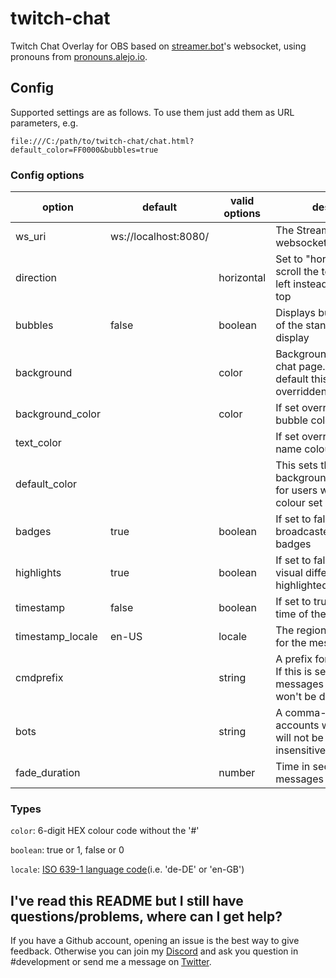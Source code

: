 # twitch-chat

Twitch Chat Overlay for OBS based on [streamer.bot](https://streamer.bot/)'s websocket, using pronouns from [pronouns.alejo.io](https://pronouns.alejo.io/).

## Config

Supported settings are as follows. To use them just add them as URL parameters, e.g.

```
file:///C:/path/to/twitch-chat/chat.html?default_color=FF0000&bubbles=true
```

### Config options

| option           | default              | valid options | description                                                                                    | example                        |
|------------------|----------------------|---------------|------------------------------------------------------------------------------------------------|--------------------------------|
| ws_uri           | ws://localhost:8080/ |               | The Streamer.Bot's local websocket URL                                                         | ws_uri=ws://localhost:8080/    |
| direction        |                      | horizontal    | Set to "horizontal" this will scroll the text from right to left instead of bottom to top      | direction=horizontal           |
| bubbles          | false                | boolean       | Displays bubbles instead of the standard chat log display                                      | bubbles=true                   |
| background       |                      | color         | Background of the whole chat page. Careful: By default this will be overridden by OBS          | background=000000              |
| background_color |                      | color         | If set overrides all chat bubble colours                                                       | background_color=FF0000        |
| text_color       |                      |               | If set overrides all user name colours                                                         | text_color=FF0000              |
| default_color    |                      |               | This sets the default background/bubble colour for users who don't have a colour set           | default_color=FF0000           |
| badges           | true                 | boolean       | If set to false this disable broadcaster/VIP/moderator badges                                  | badges=false                   |
| highlights       | true                 | boolean       | If set to false this disables visual difference for highlighted messages                       | highlights=false               |
| timestamp        | false                | boolean       | If set to true displays the time of the message                                                | timestamp=true                 |
| timestamp_locale | en-US                | locale        | The regional setting to use for the message time                                               | timestamp_locale=de-DE         |
| cmdprefix        |                      | string        | A prefix for bot commands. If this is set, chat messages starting with this won't be displayed | cmdprefix=!                    |
| bots             |                      | string        | A comma-separated list of accounts whose messages will not be shown(case-insensitive)          | bots=streamelements,streamlabs |
| fade_duration    |                      | number        | Time in seconds until messages are removed                                                     | fade_duration=60               |

### Types

`color`: 6-digit HEX colour code without the '#'

`boolean`: true or 1, false or 0

`locale`: [ISO 639-1 language code](https://en.wikipedia.org/wiki/List_of_ISO_639-1_codes)(i.e. 'de-DE' or 'en-GB')


## I've read this README but I still have questions/problems, where can I get help?

If you have a Github account, opening an issue is the best way to give feedback. Otherwise you can join my [Discord](https://discord.gg/yRTM7H2tek) and ask you question in #development or send me a message on [Twitter](https://twitter.com/angry_izzy).
